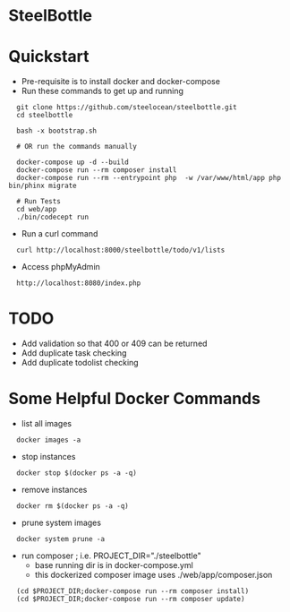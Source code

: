 SteelBottle
===========

Quickstart
==========

* Pre-requisite is to install docker and docker-compose
* Run these commands to get up and running

```
  git clone https://github.com/steelocean/steelbottle.git
  cd steelbottle
  
  bash -x bootstrap.sh
  
  # OR run the commands manually
  
  docker-compose up -d --build
  docker-compose run --rm composer install
  docker-compose run --rm --entrypoint php  -w /var/www/html/app php bin/phinx migrate

  # Run Tests
  cd web/app
  ./bin/codecept run
```

* Run a curl command

```
  curl http://localhost:8000/steelbottle/todo/v1/lists
```

* Access phpMyAdmin
```
  http://localhost:8080/index.php
```


TODO
====
* Add validation so that 400 or 409 can be returned
* Add duplicate task checking
* Add duplicate todolist checking

Some Helpful Docker Commands
======

* list all images

```
  docker images -a
```

* stop instances

```
  docker stop $(docker ps -a -q)
```

* remove instances

```
  docker rm $(docker ps -a -q)
```

* prune system images

```
  docker system prune -a
```

* run composer ; i.e. PROJECT_DIR="./steelbottle"
  - base running dir is in docker-compose.yml 
  - this dockerized composer image uses ./web/app/composer.json 

```
  (cd $PROJECT_DIR;docker-compose run --rm composer install)
  (cd $PROJECT_DIR;docker-compose run --rm composer update)
```
